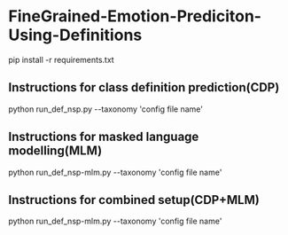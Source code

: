 # FineGrained-Emotion-Prediciton-Using-Definitions

pip install -r requirements.txt

## Instructions for class definition prediction(CDP)<br/>
python run_def_nsp.py --taxonomy 'config file name'

## Instructions for masked language modelling(MLM)<br/>
python run_def_nsp-mlm.py --taxonomy 'config file name'

## Instructions for combined setup(CDP+MLM)<br/>
python run_def_nsp-mlm.py --taxonomy 'config file name'
